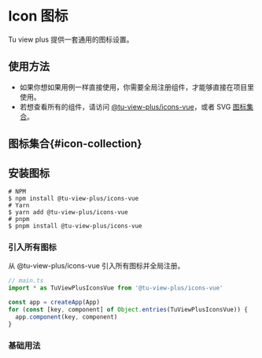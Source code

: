 # Icon 图标

Tu view plus 提供一套通用的图标设置。

## 使用方法

- 如果你想如果用例一样直接使用，你需要全局注册组件，才能够直接在项目里使用。
- 若想查看所有的组件，请访问 [@tu-view-plus/icons-vue](https://github.com/tujindong/tu-view-plus-icons)，或者 SVG [图标集合](#icon-collection)。

## 图标集合{#icon-collection}

## 安装图标

```shell
# NPM
$ npm install @tu-view-plus/icons-vue
# Yarn
$ yarn add @tu-view-plus/icons-vue
# pnpm
$ pnpm install @tu-view-plus/icons-vue
```

### 引入所有图标

从 @tu-view-plus/icons-vue 引入所有图标并全局注册。

```ts
// main.ts
import * as TuViewPlusIconsVue from '@tu-view-plus/icons-vue'

const app = createApp(App)
for (const [key, component] of Object.entries(TuViewPlusIconsVue)) {
  app.component(key, component)
}
```

### 基础用法
